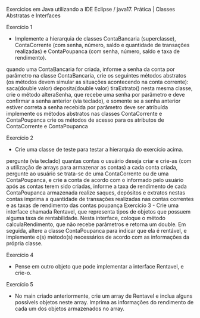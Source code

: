 Exercicios em Java utilizando a IDE Eclipse / java17.
Prática | Classes Abstratas e Interfaces

Exercício 1 
- Implemente a hierarquia de classes ContaBancaria (superclasse), ContaCorrente (com senha, número, saldo e quantidade de transações realizadas) e ContaPoupanca (com senha, número, saldo e taxa de rendimento).

quando uma ContaBancaria for criada, informe a senha da conta por parâmetro
na classe ContaBancaria, crie os seguintes métodos abstratos (os métodos devem simular as situações acontecendo na conta corrente):
saca(double valor)
deposita(double valor)
tiraExtrato()
nesta mesma classe, crie o método alteraSenha, que recebe uma senha por parâmetro e deve confirmar a senha anterior (via teclado), e somente se a senha anterior estiver correta a senha recebida por parâmetro deve ser atribuída
implemente os métodos abstratos nas classes ContaCorrente e ContaPoupanca
crie os métodos de acesso para os atributos de ContaCorrente e ContaPoupanca

Exercício 2 
- Crie uma classe de teste para testar a hierarquia do exercício acima.

pergunte (via teclado) quantas contas o usuário deseja criar e crie-as (com a utilização de arrays para armazenar as contas)
a cada conta criada, pergunte ao usuário se trata-se de uma ContaCorrente ou de uma ContaPoupanca, e crie a conta de acordo com o informado pelo usuário
após as contas terem sido criadas, informe a taxa de rendimento de cada ContaPoupanca armazenada
realize saques, depósitos e extratos nestas contas
imprima a quantidade de transações realizadas nas contas correntes e as taxas de rendimento das contas poupança
Exercício 3 - Crie uma interface chamada Rentavel, que representa tipos de objetos que possuem alguma taxa de rentabilidade. Nesta interface, coloque o método calculaRendimento, que não recebe parâmetros e retorna um double. Em seguida, altere a classe ContaPoupanca para indicar que ela é rentável, e implemente o(s) método(s) necessários de acordo com as informações da própria classe.

Exercício 4 
- Pense em outro objeto que pode implementar a interface Rentavel, e crie-o.

Exercício 5 
- No main criado anteriormente, crie um array de Rentavel e inclua alguns possívels objetos neste array. Imprima as informações do rendimento de cada um dos objetos armazenados no array.
